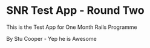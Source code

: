 # SNR Test App - Round Two

This is the Test App for One Month Rails Programme

By Stu Cooper - Yep he is Awesome